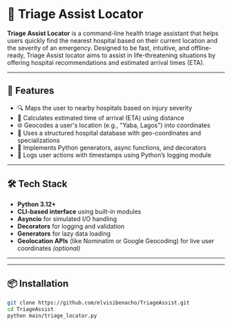 # 🏥 Triage Assist Locator

**Triage Assist Locator** is a command-line health triage assistant that helps users quickly find the nearest hospital based on their current location and the severity of an emergency. Designed to be fast, intuitive, and offline-ready, Triage Assist locator aims to assist in life-threatening situations by offering hospital recommendations and estimated arrival times (ETA).

---

## 🚀 Features

- 🔍 Maps the user to nearby hospitals based on injury severity
- 🧭 Calculates estimated time of arrival (ETA) using distance
- 🌐 Geocodes a user's location (e.g., "Yaba, Lagos") into coordinates
- 🏥 Uses a structured hospital database with geo-coordinates and specializations
- 🧠 Implements Python generators, async functions, and decorators
- 📜 Logs user actions with timestamps using Python’s logging module

---

## 🛠 Tech Stack

- **Python 3.12+**
- **CLI-based interface** using built-in modules
- **Asyncio** for simulated I/O handling
- **Decorators** for logging and validation
- **Generators** for lazy data loading
- **Geolocation APIs** (like Nominatim or Google Geocoding) for live user coordinates *(optional)*

---

---

## 📦 Installation

```bash
git clone https://github.com/elvisibenacho/TriageAssist.git
cd TriageAssist
python main/triage_locator.py
